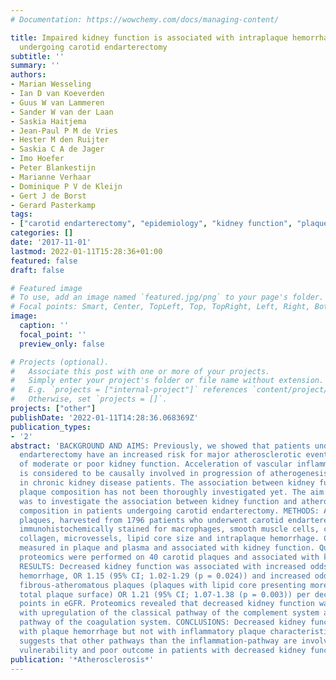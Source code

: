 ```yaml
---
# Documentation: https://wowchemy.com/docs/managing-content/

title: Impaired kidney function is associated with intraplaque hemorrhage in patients
  undergoing carotid endarterectomy
subtitle: ''
summary: ''
authors:
- Marian Wesseling
- Ian D van Koeverden
- Guus W van Lammeren
- Sander W van der Laan
- Saskia Haitjema
- Jean-Paul P M de Vries
- Hester M den Ruijter
- Saskia C A de Jager
- Imo Hoefer
- Peter Blankestijn
- Marianne Verhaar
- Dominique P V de Kleijn
- Gert J de Borst
- Gerard Pasterkamp
tags:
- ["carotid endarterectomy", "epidemiology", "kidney function", "plaque"]
categories: []
date: '2017-11-01'
lastmod: 2022-01-11T15:28:36+01:00
featured: false
draft: false

# Featured image
# To use, add an image named `featured.jpg/png` to your page's folder.
# Focal points: Smart, Center, TopLeft, Top, TopRight, Left, Right, BottomLeft, Bottom, BottomRight.
image:
  caption: ''
  focal_point: ''
  preview_only: false

# Projects (optional).
#   Associate this post with one or more of your projects.
#   Simply enter your project's folder or file name without extension.
#   E.g. `projects = ["internal-project"]` references `content/project/deep-learning/index.md`.
#   Otherwise, set `projects = []`.
projects: ["other"]
publishDate: '2022-01-11T14:28:36.068369Z'
publication_types:
- '2'
abstract: 'BACKGROUND AND AIMS: Previously, we showed that patients undergoing carotid
  endarterectomy have an increased risk for major atherosclerotic events in the presence
  of moderate or poor kidney function. Acceleration of vascular inflammatory responses
  is considered to be causally involved in progression of atherogenesis and poor outcome
  in chronic kidney disease patients. The association between kidney function and
  plaque composition has not been thoroughly investigated yet. The aim of this study
  was to investigate the association between kidney function and atherosclerotic plaque
  composition in patients undergoing carotid endarterectomy. METHODS: Atherosclerotic
  plaques, harvested from 1796 patients who underwent carotid endarterectomy, were
  immunohistochemically stained for macrophages, smooth muscle cells, calcifications,
  collagen, microvessels, lipid core size and intraplaque hemorrhage. Cytokines were
  measured in plaque and plasma and associated with kidney function. Quantitative
  proteomics were performed on 40 carotid plaques and associated with kidney function.
  RESULTS: Decreased kidney function was associated with increased odds ratio of intraplaque
  hemorrhage, OR 1.15 (95% CI; 1.02-1.29 (p = 0.024)) and increased odds ratio of
  fibrous-atheromatous plaques (plaques with lipid core presenting more than 10% of
  total plaque surface) OR 1.21 (95% CI; 1.07-1.38 (p = 0.003)) per decrease of 20
  points in eGFR. Proteomics revealed that decreased kidney function was associated
  with upregulation of the classical pathway of the complement system and the intrinsic
  pathway of the coagulation system. CONCLUSIONS: Decreased kidney function was associated
  with plaque hemorrhage but not with inflammatory plaque characteristics. Our data
  suggests that other pathways than the inflammation-pathway are involved in plaque
  vulnerability and poor outcome in patients with decreased kidney function.'
publication: '*Atherosclerosis*'
---
```


